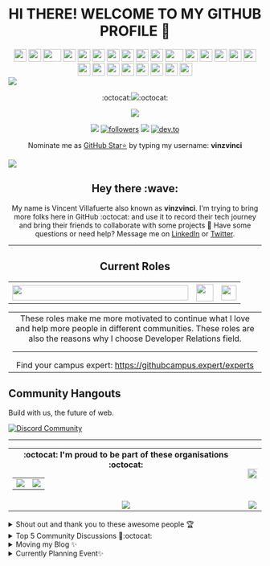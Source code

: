 <h1 align="center">HI THERE! WELCOME TO MY GITHUB PROFILE 👋</h1>
<div align="center">
    <img src="https://cultofthepartyparrot.com/parrots/hd/githubparrot.gif" width="25" height="25"/>
    <img src="https://cultofthepartyparrot.com/flags/hd/iranparrot.gif" width="25" height="25"/>
    <img src="https://cultofthepartyparrot.com/parrots/asyncparrot.gif" width="36" height="25"/>
    <img src="https://cultofthepartyparrot.com/parrots/exceptionallyfastparrot.gif" width="25" height="25"/>
    <img src="https://cultofthepartyparrot.com/parrots/hd/60fpsparrot.gif" width="25" height="25"/>
    <img src="https://cultofthepartyparrot.com/parrots/hd/jumpingparrot.gif" width="25" height="25"/>
    <img src="https://cultofthepartyparrot.com/parrots/hd/opensourceparrot.gif" width="25" height="25"/>
    <img src="https://cultofthepartyparrot.com/parrots/hd/dealwithitnowparrot.gif" width="25" height="25"/>
    <img src="https://cultofthepartyparrot.com/parrots/hd/hypnoparrotlight.gif" width="25" height="25"/>
    <img src="https://cultofthepartyparrot.com/parrots/databaseparrot.gif" width="25" height="25"/>
    <img src="https://cultofthepartyparrot.com/parrots/fixparrot.gif" width="36" height="25"/>
    <img src="https://cultofthepartyparrot.com/parrots/hd/laptop_parrot.gif" width="25" height="25"/>
    <img src="https://cultofthepartyparrot.com/parrots/hd/spinningparrot.gif" width="25" height="25"/>
    <img src="https://cultofthepartyparrot.com/parrots/hd/levitationparrot.gif" width="25" height="25"/>
    <img src="https://cultofthepartyparrot.com/parrots/hd/meldparrot.gif" width="25" height="25"/>
    <img src="https://cultofthepartyparrot.com/parrots/slomoparrot.gif" width="25" height="25"/>
    <img src="https://cultofthepartyparrot.com/parrots/hd/moonwalkingparrot.gif" width="25" height="25"/>
    <img src="https://cultofthepartyparrot.com/parrots/hd/stableparrot.gif" width="25" height="25"/>
    <img src="https://cultofthepartyparrot.com/parrots/hd/scienceparrot.gif" width="25" height="25"/>
    <img src="https://cultofthepartyparrot.com/parrots/hd/pirateparrot.gif" width="25" height="25"/>
    <img src="https://cultofthepartyparrot.com/parrots/hd/footballparrot.gif" width="25" height="25"/>
    <img src="https://cultofthepartyparrot.com/parrots/hd/illuminatiparrot.gif" width="25" height="25"/>
    <img src="https://cultofthepartyparrot.com/parrots/hd/hypnoparrotdark.gif" width="25" height="25"/>
    <img src="https://cultofthepartyparrot.com/parrots/hd/mustacheparrot.gif" width="25" height="25"/>
</div>
<img align="center" src="https://user-images.githubusercontent.com/73097560/102242602-316d5f00-3f35-11eb-8bfa-bab9ccf25ae9.png">

<p align="center">
:octocat:<a href="https://github.com/vinzvinci/code-with-me"><img src="https://img.shields.io/badge/-I'm%20craving%20for%20Open%20Source-green?style=for-the-badge&logo=github"></a>:octocat:
</p>

<p align="center">
  <img src="https://readme-typing-svg.herokuapp.com/?lines=OPEN%20SOURCE%20FOR%20THE%20WIN!;Join%20EddieHub%20Community;Collaboration%201st,%20Code%202nd.;Community%20make%20things%20easier;You%20don't%20have%20to%20be%20an%20expert%20to%20teach;Let's%20support%20each%20other;&center=true&width=470&height=45"></a>
</p>

<p align="center">
<a href="https://www.instagram.com/vinzvinci/"><img src="https://img.shields.io/badge/instagram-%23E4405F.svg?&style=for-the-badge&logo=instagram&logoColor=white"></a>
<a href="https://twitter.com/vinzvinci"><img alt="followers" title="Follow me on Twitter" src="https://img.shields.io/badge/Twitter-1DA1F2?style=for-the-badge&logo=twitter&logoColor=white"/></a>
<a href="https://www.linkedin.com/in/vinzvinci/"><img src="https://img.shields.io/badge/linkedin-%230077B5.svg?&style=for-the-badge&logo=linkedin&logoColor=white"></a>
<a href="https://dev.to/vinzvinci//"><img alt="dev.to" title="My Dev Blog" src="https://img.shields.io/badge/dev.to-0A0A0A?style=for-the-badge&logo=devdotto&logoColor=white"/></a>

<p align="center">Nominate me as <a href="https://stars.github.com/nominate/">GitHub Star⭐</a> by typing my username: <strong>vinzvinci</strong></p>
<!--Trap--:)-->
<a href="https://github.com/404"><img src="https://user-images.githubusercontent.com/73097560/115834477-dbab4500-a447-11eb-908a-139a6edaec5c.gif"></a>
 
<h2 align="center">Hey there :wave:</h2>
<p align="center">
    My name is Vincent Villafuerte also known as <strong>vinzvinci</strong>. I'm trying to bring more folks here in GitHub :octocat: and use it to record their tech journey and bring their friends to collaborate with some projects 🖤 Have some questions or need help? Message me on <a href="https://www.linkedin.com/in/vinzvinci/">LinkedIn</a> or <a href="https://twitter.com/vinzvinci">Twitter</a>. 
</p>

<hr />

<h2 align="center">Current Roles</h2>
<table>
  <tr>
    <th><a href="https://githubcampus.expert/vinzvinci/"><img src="https://img.shields.io/badge/GitHub Field Expert 🚩-800080?style=for-the-badge&logo=github&logoColor=white" width="350px" height="30px"></a></th>
    <th><a href="https://github.com/dev-protocol"><img src="https://custom-icon-badges.herokuapp.com/badge/Program Manager-black.svg?logo=devprtcl" height="34px"></a></th>
    <th><a href="https://studentambassadors.microsoft.com/en-US/profile/92741"><img src="https://img.shields.io/badge/Microsoft Learn Student Ambassador-003399?style=for-the-badge&logo=windows-xp&logoColor=white" height="30px"></a></th>
  </tr>
  <table>
  <tr>
    <td align="center">These roles make me more motivated to continue what I love and help more people in different communities. These roles are also the reasons why I choose Developer Relations field. <hr>Find your campus expert: <a href="https://githubcampus.expert/experts">https://githubcampus.expert/experts</a></td>
  </tr>
  </table>
</table>

<h2>Community Hangouts</h2>

<p>Build with us, the future of web.</p> 

[![Discord Community](https://discord.com/api/guilds/835424705410236427/widget.png?style=banner2)](https://dsc.gg/webxdao) 

<hr />

<table align="center" width="100%">
  <tr>
    <td align="center">
      <strong> :octocat: I'm proud to be part of these organisations :octocat: </strong><br>
      <table>
        <tr>
          <td align="center">
            <a href="https://github.com/SurPathHub">
              <img src="https://avatars3.githubusercontent.com/u/75564428?s=150&v=4" />
            </a>
          </td>
          <td align="center">
            <a href="https://github.com/EddieHubCommunity">
              <img src="https://avatars3.githubusercontent.com/u/66388388?s=150&v=4" />
            </a>
          </td>
        </tr>
      </table>
    </td>
    <td align="center">
      <img width="120%" src="https://github-readme-stats.vercel.app/api?username=vinzvinci&count_private=true&theme=radical&show_icons=true" />
    </td>
  </tr>
  <tr>
          <td align="center">
            <img src="https://github-readme-stats.vercel.app/api/top-langs/?username=vinzvinci&layout=compact&title_color=007bff&text_color=e7e7e7&icon_color=007bff&bg_color=171c28">
          </td>
    <td align="center">
      <img src="https://github-readme-streak-stats.herokuapp.com/?user=vinzvinci&theme=radical">
    </td>
  </tr>
</table>

<details><summary>Shout out and thank you to these awesome people 🏆</summary>
    - <a href="https://github.com/eddiejaoude">Eddie Jaoude</a><br /> 
    - <a href="https://github.com/nhcarrigan">Nicholas Carrigan</a><br />
    - <a href="https://github.com/DenverCoder1">Jonah Lawrence</a><br />
    - <a href="https://github.com/juanpflores">Juan Pablo Flores</a><br />
    - <a href="https://twitter.com/iampablo?lang=en">Pablo Veramendi</a>
</details>

<details><summary>Top 5 Community Discussions 🥇:octocat:</summary>
    - 1. <a href="https://github.com/EddieHubCommunity/support/discussions/1779">EddieHub Open Source Ambassador</a><br /> 
    - 2. <a href="https://github.com/EddieHubCommunity/support/discussions/1710">EddieHub Modules</a><br /> 
    - 3. <a href="https://github.com/EddieHubCommunity/support/discussions/780">EddieHub Open Source SWAG</a><br /> 
    - 4. <a href="https://github.com/EddieHubCommunity/support/discussions/604s">EddieHub Events Calendar</a><br /> 
    - 5. <a href="https://github.com/EddieHubCommunity/support/discussions/854">All about hackathon</a>
</details>

<details><summary>Moving my Blog ✨</summary><br>
    - <a href="https://dev.to/vinzvinci/helping-you-to-build-your-personal-brand-in-tech-35df">Helping you to build your Personal Brand in Tech</a><br>
    - <a href="https://dev.to/devprotocol/helping-your-favorite-open-source-project-with-stakes-social-dc8">Helping your favorite Open Source Project with Stakes.social</a><br>
    - <a href="https://dev.to/webxdao/introducing-web-3-community-3co5">Introducing Web3 Community</a>
</details>

<details><summary>Currently Planning Event✨</summary><br>
    <a href="https://hacktoberfest.digitalocean.com/">Hacktoberfest</a> at my Campus 
</details> 

